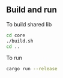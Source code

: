 ## Build and run

To build shared lib

```bash
cd core
./build.sh
cd ..
```

To run

```bash
cargo run --release
```

